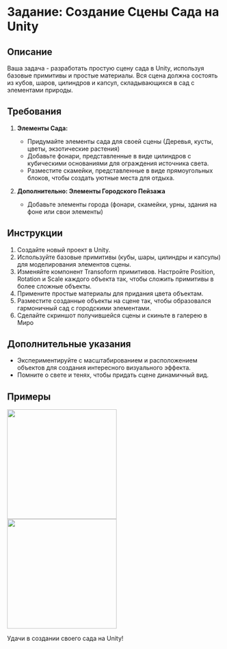 # Задание: Создание Сцены Сада на Unity

## Описание

Ваша задача - разработать простую сцену сада в Unity, используя базовые примитивы и простые материалы. Вся сцена должна состоять из кубов, шаров, цилиндров и капсул, складывающихся в сад с элементами природы.

## Требования

1. **Элементы Сада:**
   - Придумайте элементы сада для своей сцены (Деревья, кусты, цветы, экзотические растения)
   - Добавьте фонари, представленные в виде цилиндров с кубическими основаниями для ограждения источника света.
   - Разместите скамейки, представленные в виде прямоугольных блоков, чтобы создать уютные места для отдыха.

2. **Дополнительно: Элементы Городского Пейзажа**
   - Добавьте элементы города (фонари, скамейки, урны, здания на фоне или свои элементы)

## Инструкции

1. Создайте новый проект в Unity.
2. Используйте базовые примитивы (кубы, шары, цилиндры и капсулы) для моделирования элементов сцены.
3. Изменяйте компонент Transoform примитивов. Настройте Position, Rotation и Scale каждого объекта так, чтобы сложить примитивы в более сложные объекты.
4. Примените простые материалы для придания цвета объектам.
5. Разместите созданные объекты на сцене так, чтобы образовался гармоничный сад с городскими элементами.
6. Сделайте скриншот получившейся сцены и скиньте в галерею в Миро

## Дополнительные указания

- Экспериментируйте с масштабированием и расположением объектов для создания интересного визуального эффекта.
- Помните о свете и тенях, чтобы придать сцене динамичный вид.

## Примеры

<img src="https://github.com/copetonrob/YPWebinarTasks/blob/main/%D0%92%D0%B5%D0%B1%D0%B8%D0%BD%D0%B0%D1%80%201/%D0%97%D0%B0%D0%B4%D0%B0%D0%BD%D0%B8%D0%B5%201/example1.png" width="256"/>
<img src="https://github.com/copetonrob/YPWebinarTasks/blob/main/%D0%92%D0%B5%D0%B1%D0%B8%D0%BD%D0%B0%D1%80%201/%D0%97%D0%B0%D0%B4%D0%B0%D0%BD%D0%B8%D0%B5%201/example2.png" width="256"/>

Удачи в создании своего сада на Unity!
